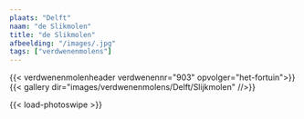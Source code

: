 ```yaml
---
plaats: "Delft"
naam: "de Slikmolen"
title: "de Slikmolen"
afbeelding: "/images/.jpg"
tags: ["verdwenenmolens"]
---
```

{{< verdwenenmolenheader verdwenennr="903" opvolger="het-fortuin">}}
{{< gallery dir="images/verdwenenmolens/Delft/Slijkmolen" //>}}

{{< load-photoswipe >}}